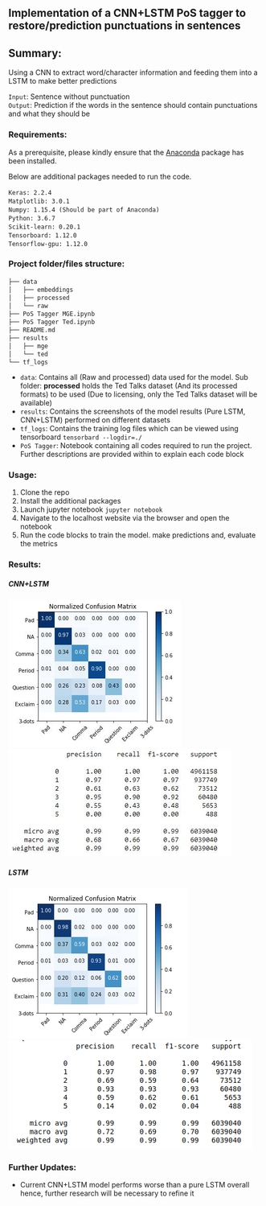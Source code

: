 ## Implementation of a CNN+LSTM PoS tagger to restore/prediction punctuations in sentences

## Summary:
Using a CNN to extract word/character information and feeding them into a LSTM to make better predictions

`Input`: Sentence without punctuation  
`Output`: Prediction if the words in the sentence should contain punctuations and what they should be

### Requirements:
As a prerequisite, please kindly ensure that the [Anaconda](https://www.anaconda.com/download/) package has been installed.

Below are additional packages needed to run the code.

`Keras: 2.2.4`  
`Matplotlib: 3.0.1`  
`Numpy: 1.15.4 (Should be part of Anaconda)`  
`Python: 3.6.7`  
`Scikit-learn: 0.20.1`  
`Tensorboard: 1.12.0`  
`Tensorflow-gpu: 1.12.0`

### Project folder/files structure:
```
├── data
│   ├── embeddings
│   ├── processed
│   └── raw
├── PoS Tagger MGE.ipynb
├── PoS Tagger Ted.ipynb
├── README.md
├── results
│   ├── mge
│   └── ted
└── tf_logs
```
* `data`: Contains all (Raw and processed) data used for the model. Sub folder: **processed** holds the Ted Talks dataset (And its processed formats) to be used (Due to licensing, only the Ted Talks dataset will be available)
* `results`: Contains the screenshots of the model results (Pure LSTM, CNN+LSTM) performed on different datasets
* `tf_logs`: Contains the training log files which can be viewed using tensorboard `tensorbard --logdir=./`
* `PoS Tagger`: Notebook containing all codes required to run the project. Further descriptions are provided within to explain each code block

### Usage:

1. Clone the repo
2. Install the additional packages
3. Launch jupyter notebook `jupyter notebook`
4. Navigate to the localhost website via the browser and open the notebook
5. Run the code blocks to train the model. make predictions and, evaluate the metrics

### Results:

##### CNN+LSTM
![Confusion matrix](results/ted/glove-cnn-lstm-cm.jpg)
![Classification report](results/ted/glove-cnn-lstm-cr.jpg)

##### LSTM
![Confusion matrix](results/ted/glove-lstm-cm.png)
![Classification report](results/ted/glove-lstm-cr.png)

### Further Updates:

* Current CNN+LSTM model performs worse than a pure LSTM overall hence, further research will be necessary to refine it